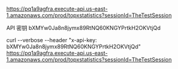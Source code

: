 https://pq1a9agfra.execute-api.us-east-1.amazonaws.com/prod/topxstatistics?sessionId=TheTestSession

API 密钥
bXMYw0Ja8n8jymx89RtNQ60KNGYPrtkH2OKVtjQd

curl --verbose --header "x-api-key: bXMYw0Ja8n8jymx89RtNQ60KNGYPrtkH2OKVtjQd" https://pq1a9agfra.execute-api.us-east-1.amazonaws.com/prod/topxstatistics?sessionId=TheTestSession
